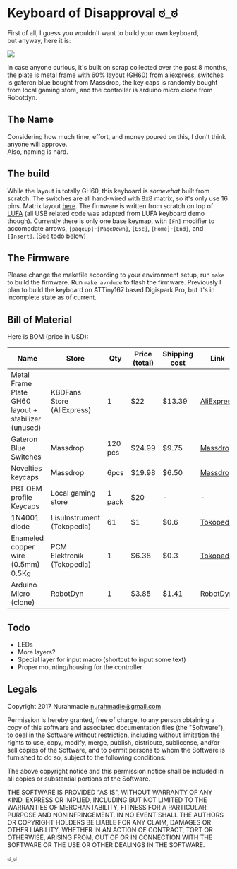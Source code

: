 # Keyboard of Disapproval ಠ_ಠ

First of all, I guess you wouldn't want to build your own keyboard,  
but anyway, here it is:

<img src="https://f4.fudanchii.net/shx/2017/02/IMG_20170212_224547.jpg"></img>

In case anyone curious, it's built on scrap collected over the past 8 months, the plate is metal frame with 60% layout ([GH60](http://blog.komar.be/introducing-the-gh60-keyboard-project/)) from aliexpress,
switches is gateron blue bought from Massdrop, the key caps is randomly bought from local gaming store, 
and the controller is arduino micro clone from Robotdyn.

## The Name
Considering how much time, effort, and money poured on this, I don't think anyone will approve.  
Also, naming is hard.

## The build
While the layout is totally GH60, this keyboard is _somewhat_ built from scratch. The switches are all hand-wired with 8x8 matrix, so it's only use 16 pins. Matrix layout [here](https://github.com/fudanchii/keyboard_of_disapproval/blob/master/arduino_micro/keymap.c). The firmware is written from scratch on top of [LUFA](https://github.com/abcminiuser/lufa) (all USB related code was adapted from LUFA keyboard demo though). 
 Currently there is only one base keymap, with `[Fn]` modifier to accomodate arrows, `[pageUp]`-`[PageDown]`, `[Esc]`, `[Home]`-`[End]`, and `[Insert]`. (See todo below)

## The Firmware
Please change the makefile according to your environment setup, run `make` to build the firmware. Run `make avrdude` to flash the firmware.
Previously I plan to build the keyboard on ATTiny167 based Digispark Pro, but it's in incomplete state as of current.

## Bill of Material
Here is BOM (price in USD):

Name | Store | Qty | Price (total) | Shipping cost | Link
--- | --- | --- | --- | --- | ---
Metal Frame Plate GH60 layout + stabilizer (unused) | KBDFans Store (AliExpress) | 1 | $22 | $13.39 | [AliExpress](https://www.aliexpress.com/item/Steel-plate-GH60-mechanical-keyboard-poker2-electro-coating-steel-plate-gaming-keyboard-FACEU-keyboard-metal-case/32722949125.html)
Gateron Blue Switches | Massdrop | 120 pcs | $24.99 | $9.75 | [Massdrop](https://www.massdrop.com/buy/23991)
Novelties keycaps | Massdrop | 6pcs | $19.98 | $6.50 | [Massdrop](https://www.massdrop.com/buy/25017)
PBT OEM profile Keycaps | Local gaming store | 1 pack | $20 | - | -
1N4001 diode | LisuInstrument (Tokopedia) | 61 | $1 | $0.6 | [Tokopedia](https://www.tokopedia.com/lisuinstrument/1n4001-do-41-in4001-1a-50v-rectifie-diode)
Enameled copper wire (0.5mm) 0.5Kg | PCM Elektronik (Tokopedia) | 1 | $6.38 | $0.3 | [Tokopedia](https://www.tokopedia.com/pcmjakarta/kawat-email-tembaga-01-02-03-04-05-06-08-1mm-2mm-3mm-pilih-aja)
Arduino Micro (clone) | RobotDyn | 1 | $3.85 | $1.41 | [RobotDyn](http://robotdyn.com/catalog/boards/micro_atmega32u4_mu/)

## Todo

- LEDs
- More layers?
- Special layer for input macro (shortcut to input some text)
- Proper mounting/housing for the controller

## Legals

Copyright 2017 Nurahmadie <nurahmadie@gmail.com>

Permission is hereby granted, free of charge, to any person obtaining a copy of this software and associated documentation files (the "Software"), to deal in the Software without restriction, including without limitation the rights to use, copy, modify, merge, publish, distribute, sublicense, and/or sell copies of the Software, and to permit persons to whom the Software is furnished to do so, subject to the following conditions:

The above copyright notice and this permission notice shall be included in all copies or substantial portions of the Software.

THE SOFTWARE IS PROVIDED "AS IS", WITHOUT WARRANTY OF ANY KIND, EXPRESS OR IMPLIED, INCLUDING BUT NOT LIMITED TO THE WARRANTIES OF MERCHANTABILITY, FITNESS FOR A PARTICULAR PURPOSE AND NONINFRINGEMENT. IN NO EVENT SHALL THE AUTHORS OR COPYRIGHT HOLDERS BE LIABLE FOR ANY CLAIM, DAMAGES OR OTHER LIABILITY, WHETHER IN AN ACTION OF CONTRACT, TORT OR OTHERWISE, ARISING FROM, OUT OF OR IN CONNECTION WITH THE SOFTWARE OR THE USE OR OTHER DEALINGS IN THE SOFTWARE.


ಠ_ಠ
